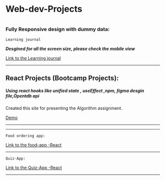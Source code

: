 # Web-dev-Projects

#
### Fully Responsive design with dummy data: ###

```Learning journal```

***Desgined for all the screen size, please check the mobile view***

[Link to the Learning journal](https://effortless-kringle-e60bf8.netlify.app/)

***


## React Projects (Bootcamp Projects): ###

  ##### Using react hooks like unified state , useEffect ,npm, figma desgin file,Opentdb api #####


Created this site for presenting the Algorithm assignment.

[Demo](https://thunderous-manatee-d74005.netlify.app/Assignment/solution/1/code)


---
---

```Food ordering app:```
 
  [Link to the food-app -React](https://polite-blancmange-cd4460.netlify.app/) 
  
  ---
```Quiz-App:```

  [Link to the Quiz-App -React](https://funny-mochi-5d1ea0.netlify.app/)
  
  
 ***




